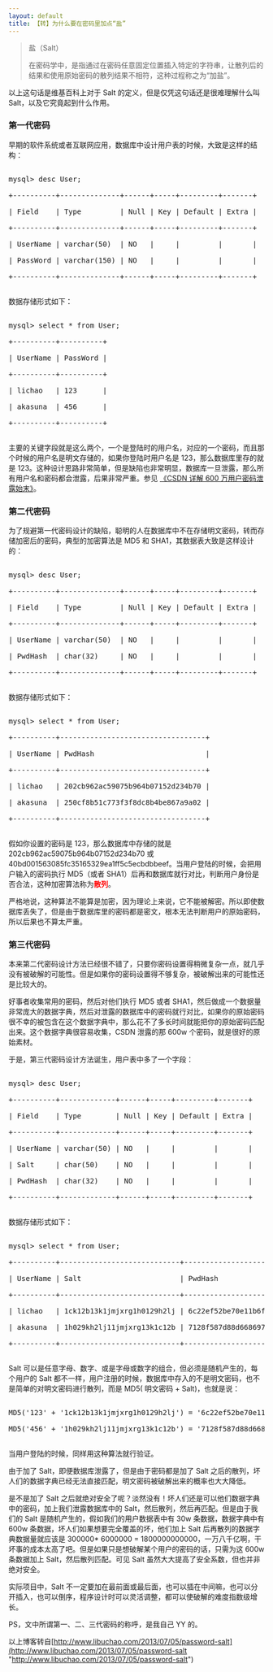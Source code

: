 ```yaml
---
layout: default
title: 【转】为什么要在密码里加点“盐”
---
```


> 盐（Salt）
> 
> 在密码学中，是指通过在密码任意固定位置插入特定的字符串，让散列后的结果和使用原始密码的散列结果不相符，这种过程称之为“加盐”。

以上这句话是维基百科上对于 Salt 的定义，但是仅凭这句话还是很难理解什么叫 Salt，以及它究竟起到什么作用。

### 第一代密码 ###
早期的软件系统或者互联网应用，数据库中设计用户表的时候，大致是这样的结构：

<pre>

mysql> desc User;

+----------+--------------+------+-----+---------+-------+

| Field    | Type         | Null | Key | Default | Extra |

+----------+--------------+------+-----+---------+-------+

| UserName | varchar(50)  | NO   |     |         |       |

| PassWord | varchar(150) | NO   |     |         |       |

+----------+--------------+------+-----+---------+-------+

</pre>

数据存储形式如下：
<pre>

mysql> select * from User;

+----------+----------+

| UserName | PassWord |

+----------+----------+

| lichao   | 123      |

| akasuna  | 456      |

+----------+----------+

</pre>

主要的关键字段就是这么两个，一个是登陆时的用户名，对应的一个密码，而且那个时候的用户名是明文存储的，如果你登陆时用户名是 123，那么数据库里存的就是 123。这种设计思路非常简单，但是缺陷也非常明显，数据库一旦泄露，那么所有用户名和密码都会泄露，后果非常严重。参见 <a href="http://tech.qq.com/a/20111221/000485.htm">《CSDN 详解 600 万用户密码泄露始末》</a>。

### 第二代密码 ###
为了规避第一代密码设计的缺陷，聪明的人在数据库中不在存储明文密码，转而存储加密后的密码，典型的加密算法是 MD5 和 SHA1，其数据表大致是这样设计的：

<pre>

mysql> desc User;

+----------+--------------+------+-----+---------+-------+

| Field    | Type         | Null | Key | Default | Extra |

+----------+--------------+------+-----+---------+-------+

| UserName | varchar(50)  | NO   |     |         |       |

| PwdHash  | char(32)     | NO   |     |         |       |

+----------+--------------+------+-----+---------+-------+

</pre>

<p>数据存储形式如下：</p>

<pre>

mysql> select * from User;

+----------+----------------------------------+

| UserName | PwdHash                          |

+----------+----------------------------------+

| lichao   | 202cb962ac59075b964b07152d234b70 |

| akasuna  | 250cf8b51c773f3f8dc8b4be867a9a02 |

+----------+----------------------------------+

</pre>



<p>

假如你设置的密码是 123，那么数据库中存储的就是 202cb962ac59075b964b07152d234b70 或 40bd001563085fc35165329ea1ff5c5ecbdbbeef。当用户登陆的时候，会把用户输入的密码执行 MD5（或者 SHA1）后再和数据库就行对比，判断用户身份是否合法，这种加密算法称为<span style="color:#f00;font-weight:bold">散列</span>。

</p>



<p>

严格地说，这种算法不能算是加密，因为理论上来说，它不能被解密。所以即使数据库丢失了，但是由于数据库里的密码都是密文，根本无法判断用户的原始密码，所以后果也不算太严重。

</p>

### 第三代密码 ###
<p>

本来第二代密码设计方法已经很不错了，只要你密码设置得稍微复杂一点，就几乎没有被破解的可能性。但是如果你的密码设置得不够复杂，被破解出来的可能性还是比较大的。

</p>



<p>

好事者收集常用的密码，然后对他们执行 MD5 或者 SHA1，然后做成一个数据量非常庞大的数据字典，然后对泄露的数据库中的密码就行对比，如果你的原始密码很不幸的被包含在这个数据字典中，那么花不了多长时间就能把你的原始密码匹配出来。这个数据字典很容易收集，CSDN 泄露的那 600w 个密码，就是很好的原始素材。

</p>



<p>于是，第三代密码设计方法诞生，用户表中多了一个字段：</p>



<pre>

mysql> desc User;

+----------+-------------+------+-----+---------+-------+

| Field    | Type        | Null | Key | Default | Extra |

+----------+-------------+------+-----+---------+-------+

| UserName | varchar(50) | NO   |     |         |       |

| Salt     | char(50)    | NO   |     |         |       |

| PwdHash  | char(32)    | NO   |     |         |       |

+----------+-------------+------+-----+---------+-------+

</pre>



<p>数据存储形式如下：</p>



<pre>

mysql> select * from User;

+----------+----------------------------+----------------------------------+

| UserName | Salt                       | PwdHash                          |

+----------+----------------------------+----------------------------------+

| lichao   | 1ck12b13k1jmjxrg1h0129h2lj | 6c22ef52be70e11b6f3bcf0f672c96ce |

| akasuna  | 1h029kh2lj11jmjxrg13k1c12b | 7128f587d88d6686974d6ef57c193628 |

+----------+----------------------------+----------------------------------+

</pre>



<p>

Salt 可以是任意字母、数字、或是字母或数字的组合，但必须是随机产生的，每个用户的 Salt 都不一样，用户注册的时候，数据库中存入的不是明文密码，也不是简单的对明文密码进行散列，而是 MD5( 明文密码 + Salt)，也就是说：

</p>



<pre>

MD5('123' + '1ck12b13k1jmjxrg1h0129h2lj') = '6c22ef52be70e11b6f3bcf0f672c96ce'

MD5('456' + '1h029kh2lj11jmjxrg13k1c12b') = '7128f587d88d6686974d6ef57c193628'

</pre>



<p>

当用户登陆的时候，同样用这种算法就行验证。

</p>



<p>

由于加了 Salt，即便数据库泄露了，但是由于密码都是加了 Salt 之后的散列，坏人们的数据字典已经无法直接匹配，明文密码被破解出来的概率也大大降低。

</p>



<p>

是不是加了 Salt 之后就绝对安全了呢？淡然没有！坏人们还是可以他们数据字典中的密码，加上我们泄露数据库中的 Salt，然后散列，然后再匹配。但是由于我们的 Salt 是随机产生的，假如我们的用户数据表中有 30w 条数据，数据字典中有 600w 条数据，坏人们如果想要完全覆盖的坏，他们加上 Salt 后再散列的数据字典数据量就应该是 300000* 6000000 = 1800000000000，一万八千亿啊，干坏事的成本太高了吧。但是如果只是想破解某个用户的密码的话，只需为这 600w 条数据加上 Salt，然后散列匹配。可见 Salt 虽然大大提高了安全系数，但也并非绝对安全。

</p>



<p>

实际项目中，Salt 不一定要加在最前面或最后面，也可以插在中间嘛，也可以分开插入，也可以倒序，程序设计时可以灵活调整，都可以使破解的难度指数级增长。

</p>

<p>

PS，文中所谓第一、二、三代密码的称呼，是我自己 YY 的。

</p>

以上博客转自[http://www.libuchao.com/2013/07/05/password-salt](http://www.libuchao.com/2013/07/05/password-salt "http://www.libuchao.com/2013/07/05/password-salt")